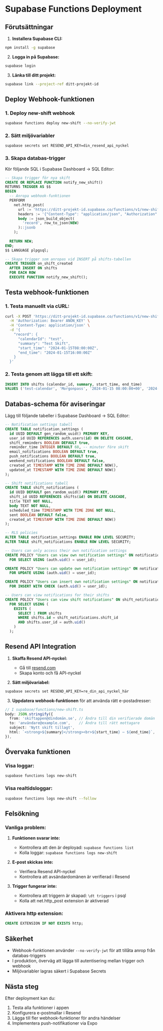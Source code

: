 # Supabase Functions Deployment

## Förutsättningar

1. **Installera Supabase CLI:**
```bash
npm install -g supabase
```

2. **Logga in på Supabase:**
```bash
supabase login
```

3. **Länka till ditt projekt:**
```bash
supabase link --project-ref ditt-projekt-id
```

## Deploy Webhook-funktionen

### 1. Deploy new-shift webhook
```bash
supabase functions deploy new-shift --no-verify-jwt
```

### 2. Sätt miljövariabler
```bash
supabase secrets set RESEND_API_KEY=din_resend_api_nyckel
```

### 3. Skapa databas-trigger
Kör följande SQL i Supabase Dashboard → SQL Editor:

```sql
-- Skapa trigger för nya skift
CREATE OR REPLACE FUNCTION notify_new_shift()
RETURNS TRIGGER AS $$
BEGIN
  -- Anropa webhook-funktionen
  PERFORM
    net.http_post(
      url := 'https://ditt-projekt-id.supabase.co/functions/v1/new-shift',
      headers := '{"Content-Type": "application/json", "Authorization": "Bearer ' || current_setting('app.settings.service_role_key') || '"}'::jsonb,
      body := json_build_object(
        'record', row_to_json(NEW)
      )::jsonb
    );
  
  RETURN NEW;
END;
$$ LANGUAGE plpgsql;

-- Skapa trigger som anropas vid INSERT på shifts-tabellen
CREATE TRIGGER on_shift_created
  AFTER INSERT ON shifts
  FOR EACH ROW
  EXECUTE FUNCTION notify_new_shift();
```

## Testa webhook-funktionen

### 1. Testa manuellt via cURL:
```bash
curl -X POST 'https://ditt-projekt-id.supabase.co/functions/v1/new-shift' \
  -H 'Authorization: Bearer ANON_KEY' \
  -H 'Content-Type: application/json' \
  -d '{
    "record": {
      "calendarId": "test",
      "summary": "Test Skift",
      "start_time": "2024-01-15T08:00:00Z",
      "end_time": "2024-01-15T16:00:00Z"
    }
  }'
```

### 2. Testa genom att lägga till ett skift:
```sql
INSERT INTO shifts (calendar_id, summary, start_time, end_time)
VALUES ('test-calendar', 'Morgonpass', '2024-01-15 08:00:00+00', '2024-01-15 16:00:00+00');
```

## Databas-schema för aviseringar

Lägg till följande tabeller i Supabase Dashboard → SQL Editor:

```sql
-- Notification settings tabell
CREATE TABLE notification_settings (
  id UUID DEFAULT gen_random_uuid() PRIMARY KEY,
  user_id UUID REFERENCES auth.users(id) ON DELETE CASCADE,
  shift_reminders BOOLEAN DEFAULT true,
  reminder_time INTEGER DEFAULT 60, -- minuter före skift
  email_notifications BOOLEAN DEFAULT true,
  push_notifications BOOLEAN DEFAULT true,
  weekend_notifications BOOLEAN DEFAULT false,
  created_at TIMESTAMP WITH TIME ZONE DEFAULT NOW(),
  updated_at TIMESTAMP WITH TIME ZONE DEFAULT NOW()
);

-- Shift notifications tabell
CREATE TABLE shift_notifications (
  id UUID DEFAULT gen_random_uuid() PRIMARY KEY,
  shift_id UUID REFERENCES shifts(id) ON DELETE CASCADE,
  title TEXT NOT NULL,
  body TEXT NOT NULL,
  scheduled_time TIMESTAMP WITH TIME ZONE NOT NULL,
  sent BOOLEAN DEFAULT false,
  created_at TIMESTAMP WITH TIME ZONE DEFAULT NOW()
);

-- RLS policies
ALTER TABLE notification_settings ENABLE ROW LEVEL SECURITY;
ALTER TABLE shift_notifications ENABLE ROW LEVEL SECURITY;

-- Users can only access their own notification settings
CREATE POLICY "Users can view own notification settings" ON notification_settings
  FOR SELECT USING (auth.uid() = user_id);

CREATE POLICY "Users can update own notification settings" ON notification_settings
  FOR UPDATE USING (auth.uid() = user_id);

CREATE POLICY "Users can insert own notification settings" ON notification_settings
  FOR INSERT WITH CHECK (auth.uid() = user_id);

-- Users can view notifications for their shifts
CREATE POLICY "Users can view shift notifications" ON shift_notifications
  FOR SELECT USING (
    EXISTS (
      SELECT 1 FROM shifts 
      WHERE shifts.id = shift_notifications.shift_id 
      AND shifts.user_id = auth.uid()
    )
  );
```

## Resend API Integration

1. **Skaffa Resend API-nyckel:**
   - Gå till [resend.com](https://resend.com)
   - Skapa konto och få API-nyckel

2. **Sätt miljövariabel:**
```bash
supabase secrets set RESEND_API_KEY=re_din_api_nyckel_här
```

3. **Uppdatera webhook-funktionen** för att använda rätt e-postadresser:
```typescript
// I supabase/functions/new-shift.ts
body: JSON.stringify({
  from: 'skiftappen@dindomän.se', // Ändra till din verifierade domän
  to: 'användare@example.com',    // Ändra till rätt mottagare
  subject: 'Nytt skift tillagt',
  html: `<strong>${summary}</strong><br>${start_time} – ${end_time}`,
}),
```

## Övervaka funktionen

### Visa loggar:
```bash
supabase functions logs new-shift
```

### Visa realtidsloggar:
```bash
supabase functions logs new-shift --follow
```

## Felsökning

### Vanliga problem:

1. **Funktionen svarar inte:**
   - Kontrollera att den är deployad: `supabase functions list`
   - Kolla loggar: `supabase functions logs new-shift`

2. **E-post skickas inte:**
   - Verifiera Resend API-nyckel
   - Kontrollera att avsändardomänen är verifierad i Resend

3. **Trigger fungerar inte:**
   - Kontrollera att triggern är skapad: `\dt triggers` i psql
   - Kolla att net.http_post extension är aktiverad

### Aktivera http extension:
```sql
CREATE EXTENSION IF NOT EXISTS http;
```

## Säkerhet

- Webhook-funktionen använder `--no-verify-jwt` för att tillåta anrop från databas-triggers
- I produktion, överväg att lägga till autentisering mellan trigger och webhook
- Miljövariabler lagras säkert i Supabase Secrets

## Nästa steg

Efter deployment kan du:
1. Testa alla funktioner i appen
2. Konfigurera e-postmallar i Resend
3. Lägga till fler webhook-funktioner för andra händelser
4. Implementera push-notifikationer via Expo